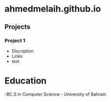 # ahmedmelaih.github.io

## Projects
### Project 1
- Discription 
- Links
- text

# Education
-BC.S in Computer Science - University of Bahrain


